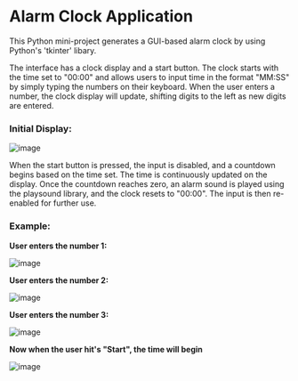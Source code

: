 <h1>Alarm Clock Application</h1>

  This Python mini-project generates a GUI-based alarm clock by using Python's 'tkinter' libary.

  The interface has a clock display and a start button. The clock starts with the time set to "00:00" and 
allows users to input time in the format "MM:SS" by simply typing the numbers on their keyboard. When the user 
enters a number, the clock display will update, shifting digits to the left as new digits are entered.

<h3>Initial Display:</h3>

![image](https://github.com/user-attachments/assets/c0109d22-7e32-4785-81d4-106ad9916500)

 
  When the start button is pressed, the input is disabled, and a countdown begins based on the time set. 
The time is continuously updated on the display. Once the countdown reaches zero, an alarm sound is played
using the playsound library, and the clock resets to "00:00". The input is then re-enabled for further use. 


<h3>Example:</h3>
<b>User enters the number 1:</b>

![image](https://github.com/user-attachments/assets/388818a9-2b5f-4998-be7f-80147b9ed706)

<b>User enters the number 2:</b>

![image](https://github.com/user-attachments/assets/db80e655-e371-4bc9-bf92-43ae2d73fca7)

<b>User enters the number 3:</b>

![image](https://github.com/user-attachments/assets/f4c4f20e-2e8e-4537-9dcf-6a803785d450)

<b>Now when the user hit's "Start", the time will begin</b>

![image](https://github.com/user-attachments/assets/1c3c805f-1f80-43cf-97d4-ebeff3965ea4)
